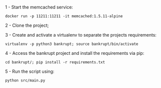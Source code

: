 1 - Start the memcached service:

	docker run -p 11211:11211 -it memcached:1.5.11-alpine

2 - Clone the project;

3 - Create and activate a virtualenv to separate the projects requirements:

	virtualenv -p python3 bankrupt; source bankrupt/bin/activate

4 - Access the bankrupt project and install the requirements via pip:

	cd bankrupt/; pip install -r requirements.txt

5 - Run the script using:

	python src/main.py

